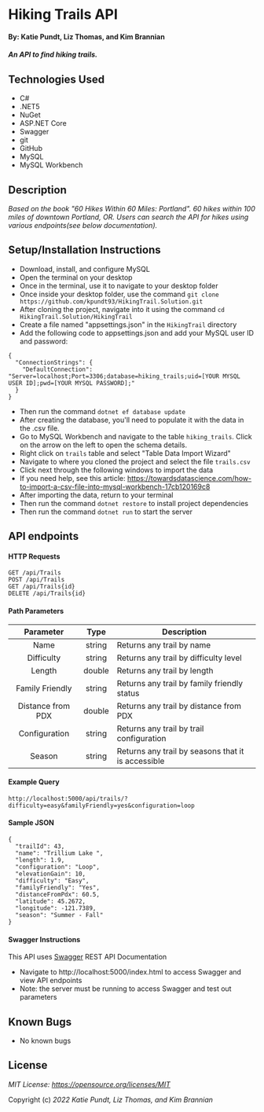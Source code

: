 # Hiking Trails API

#### By: Katie Pundt, Liz Thomas, and Kim Brannian

#### _An API to find hiking trails._

## Technologies Used
* C#
* .NET5
* NuGet
* ASP.NET Core
* Swagger
* git
* GitHub
* MySQL
* MySQL Workbench

## Description
_Based on the book "60 Hikes Within 60 Miles: Portland". 60 hikes within 100 miles of downtown Portland, OR. Users can search the API for hikes using various endpoints(see below documentation)._

## Setup/Installation Instructions
* Download, install, and configure MySQL
* Open the terminal on your desktop
* Once in the terminal, use it to navigate to your desktop folder
* Once inside your desktop folder, use the command `git clone https://github.com/kpundt93/HikingTrail.Solution.git`
* After cloning the project, navigate into it using the command `cd HikingTrail.Solution/HikingTrail`
* Create a file named "appsettings.json" in the `HikingTrail` directory
* Add the following code to appsettings.json and add your MySQL user ID and password:
```
{
  "ConnectionStrings": {
    "DefaultConnection": "Server=localhost;Port=3306;database=hiking_trails;uid=[YOUR MYSQL USER ID];pwd=[YOUR MYSQL PASSWORD];"
  }
}
```
* Then run the command `dotnet ef database update`
* After creating the database, you'll need to populate it with the data in the .csv file.
* Go to MySQL Workbench and navigate to the table `hiking_trails`. Click on the arrow on the left to open the schema details. 
* Right click on `trails` table and select "Table Data Import Wizard"
* Navigate to where you cloned the project and select the file `trails.csv`
* Click next through the following windows to import the data
* If you need help, see this article: https://towardsdatascience.com/how-to-import-a-csv-file-into-mysql-workbench-17cb120169c8 
* After importing the data, return to your terminal
* Then run the command `dotnet restore` to install project dependencies
* Then run the command `dotnet run` to start the server

## API endpoints
#### HTTP Requests
```
GET /api/Trails
POST /api/Trails
GET /api/Trails{id}
DELETE /api/Trails{id}
```

#### Path Parameters
| Parameter | Type | Description |
| :---: | :---: | --- |
| Name | string | Returns any trail by name |
| Difficulty | string | Returns any trail by difficulty level |
| Length | double | Returns any trail by length |
| Family Friendly | string | Returns any trail by family friendly status |
| Distance from PDX | double | Returns any trail by distance from PDX |
| Configuration | string | Returns any trail by trail configuration |
| Season | string | Returns any trail by seasons that it is accessible |

#### Example Query
```
http://localhost:5000/api/trails/?difficulty=easy&familyFriendly=yes&configuration=loop
```

#### Sample JSON
```
{
  "trailId": 43,
  "name": "Trillium Lake ",
  "length": 1.9,
  "configuration": "Loop",
  "elevationGain": 10,
  "difficulty": "Easy",
  "familyFriendly": "Yes",
  "distanceFromPdx": 60.5,
  "latitude": 45.2672,
  "longitude": -121.7389,
  "season": "Summer - Fall"
}
```

#### Swagger Instructions
This API uses [Swagger](https://swagger.io/tools/swagger-ui/) REST API Documentation

* Navigate to http://localhost:5000/index.html to access Swagger and view API endpoints
* Note: the server must be running to access Swagger and test out parameters

## Known Bugs
* No known bugs

## License
_MIT License: https://opensource.org/licenses/MIT_

Copyright (c) _2022_ _Katie Pundt, Liz Thomas, and Kim Brannian_